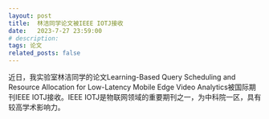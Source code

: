 ```yaml
---
layout: post
title:  林洁同学论文被IEEE IOTJ接收
date:   2023-7-27 23:59:00
# description:
tags: 论文
related_posts: false
---
```


近日，我实验室林洁同学的论文Learning-Based Query Scheduling and Resource Allocation for Low-Latency Mobile Edge Video Analytics被国际期刊IEEE IOTJ接收。IEEE IOTJ是物联网领域的重要期刊之一，为中科院一区，具有较高学术影响力。